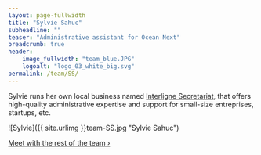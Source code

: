```yaml
---
layout: page-fullwidth
title: "Sylvie Sahuc"
subheadline: ""
teaser: "Administrative assistant for Ocean Next"
breadcrumb: true
header:
    image_fullwidth: "team_blue.JPG"
    logoalt: "logo_03_white_big.svg"
permalink: /team/SS/
---
```

Sylvie runs  her own local business named [Interligne Secretariat](http://www.interlignesecretariat.com/), that offers high-quality administrative expertise and support for  small-size entreprises, startups, etc.

![Sylvie]({{ site.urlimg }}team-SS.jpg "Sylvie Sahuc")


<a class="radius button small" href="{{ site.url }}{{ site.baseurl }}/team/">Meet with the rest of the team ›</a>


